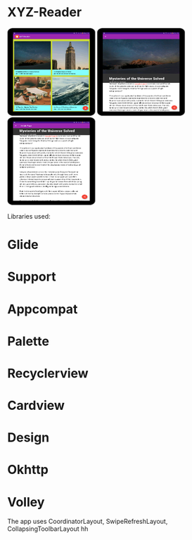 # XYZ-Reader

<img src="xyz main.png" width="200" height="200">
<img src="xyz detail.png" width="200" height="200">
<img src="xyz detail1.png" width="200" height="200">

Libraries used:
# Glide
# Support
# Appcompat
# Palette
# Recyclerview
# Cardview
# Design
# Okhttp
# Volley

The app uses CoordinatorLayout, SwipeRefreshLayout, CollapsingToolbarLayout
hh
